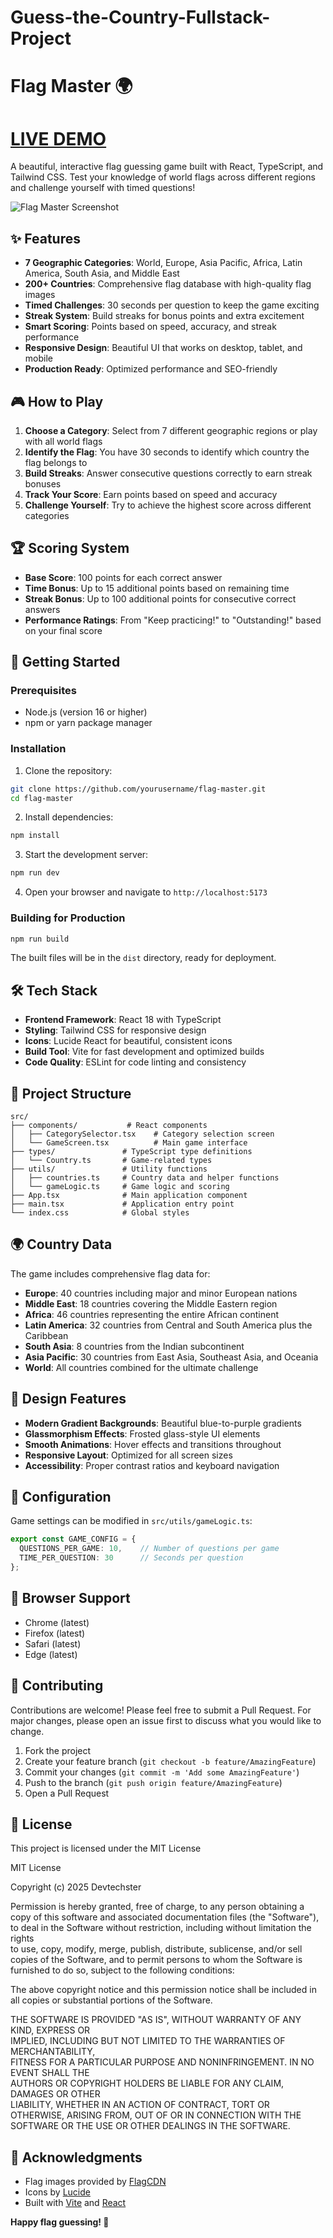 # Guess-the-Country-Fullstack-Project
# Flag Master 🌍
# [LIVE DEMO](https://guess-the-country-fullstack-project-egsv-dev-techsters-projects.vercel.app/)
A beautiful, interactive flag guessing game built with React, TypeScript, and Tailwind CSS. Test your knowledge of world flags across different regions and challenge yourself with timed questions!

![Flag Master Screenshot](https://images.unsplash.com/photo-1526778548025-fa2f459cd5c1?w=800&h=400&fit=crop&crop=center)

## ✨ Features

- **7 Geographic Categories**: World, Europe, Asia Pacific, Africa, Latin America, South Asia, and Middle East
- **200+ Countries**: Comprehensive flag database with high-quality flag images
- **Timed Challenges**: 30 seconds per question to keep the game exciting
- **Streak System**: Build streaks for bonus points and extra excitement
- **Smart Scoring**: Points based on speed, accuracy, and streak performance
- **Responsive Design**: Beautiful UI that works on desktop, tablet, and mobile
- **Production Ready**: Optimized performance and SEO-friendly

## 🎮 How to Play

1. **Choose a Category**: Select from 7 different geographic regions or play with all world flags
2. **Identify the Flag**: You have 30 seconds to identify which country the flag belongs to
3. **Build Streaks**: Answer consecutive questions correctly to earn streak bonuses
4. **Track Your Score**: Earn points based on speed and accuracy
5. **Challenge Yourself**: Try to achieve the highest score across different categories

## 🏆 Scoring System

- **Base Score**: 100 points for each correct answer
- **Time Bonus**: Up to 15 additional points based on remaining time
- **Streak Bonus**: Up to 100 additional points for consecutive correct answers
- **Performance Ratings**: From "Keep practicing!" to "Outstanding!" based on your final score

## 🚀 Getting Started

### Prerequisites

- Node.js (version 16 or higher)
- npm or yarn package manager

### Installation

1. Clone the repository:
```bash
git clone https://github.com/yourusername/flag-master.git
cd flag-master
```

2. Install dependencies:
```bash
npm install
```

3. Start the development server:
```bash
npm run dev
```

4. Open your browser and navigate to `http://localhost:5173`

### Building for Production

```bash
npm run build
```

The built files will be in the `dist` directory, ready for deployment.

## 🛠️ Tech Stack

- **Frontend Framework**: React 18 with TypeScript
- **Styling**: Tailwind CSS for responsive design
- **Icons**: Lucide React for beautiful, consistent icons
- **Build Tool**: Vite for fast development and optimized builds
- **Code Quality**: ESLint for code linting and consistency

## 📁 Project Structure

```
src/
├── components/           # React components
│   ├── CategorySelector.tsx    # Category selection screen
│   └── GameScreen.tsx          # Main game interface
├── types/               # TypeScript type definitions
│   └── Country.ts       # Game-related types
├── utils/               # Utility functions
│   ├── countries.ts     # Country data and helper functions
│   └── gameLogic.ts     # Game logic and scoring
├── App.tsx              # Main application component
├── main.tsx             # Application entry point
└── index.css            # Global styles
```

## 🌍 Country Data

The game includes comprehensive flag data for:

- **Europe**: 40 countries including major and minor European nations
- **Middle East**: 18 countries covering the Middle Eastern region
- **Africa**: 46 countries representing the entire African continent
- **Latin America**: 32 countries from Central and South America plus the Caribbean
- **South Asia**: 8 countries from the Indian subcontinent
- **Asia Pacific**: 30 countries from East Asia, Southeast Asia, and Oceania
- **World**: All countries combined for the ultimate challenge

## 🎨 Design Features

- **Modern Gradient Backgrounds**: Beautiful blue-to-purple gradients
- **Glassmorphism Effects**: Frosted glass-style UI elements
- **Smooth Animations**: Hover effects and transitions throughout
- **Responsive Layout**: Optimized for all screen sizes
- **Accessibility**: Proper contrast ratios and keyboard navigation

## 🔧 Configuration

Game settings can be modified in `src/utils/gameLogic.ts`:

```typescript
export const GAME_CONFIG = {
  QUESTIONS_PER_GAME: 10,    // Number of questions per game
  TIME_PER_QUESTION: 30      // Seconds per question
};
```

## 📱 Browser Support

- Chrome (latest)
- Firefox (latest)
- Safari (latest)
- Edge (latest)

## 🤝 Contributing

Contributions are welcome! Please feel free to submit a Pull Request. For major changes, please open an issue first to discuss what you would like to change.

1. Fork the project
2. Create your feature branch (`git checkout -b feature/AmazingFeature`)
3. Commit your changes (`git commit -m 'Add some AmazingFeature'`)
4. Push to the branch (`git push origin feature/AmazingFeature`)
5. Open a Pull Request

## 📄 License

This project is licensed under the MIT License

MIT License

Copyright (c) 2025 Devtechster

Permission is hereby granted, free of charge, to any person obtaining a copy
of this software and associated documentation files (the "Software"), to deal
in the Software without restriction, including without limitation the rights  
to use, copy, modify, merge, publish, distribute, sublicense, and/or sell     
copies of the Software, and to permit persons to whom the Software is         
furnished to do so, subject to the following conditions:                      

The above copyright notice and this permission notice shall be included in all
copies or substantial portions of the Software.                               

THE SOFTWARE IS PROVIDED "AS IS", WITHOUT WARRANTY OF ANY KIND, EXPRESS OR    
IMPLIED, INCLUDING BUT NOT LIMITED TO THE WARRANTIES OF MERCHANTABILITY,      
FITNESS FOR A PARTICULAR PURPOSE AND NONINFRINGEMENT. IN NO EVENT SHALL THE   
AUTHORS OR COPYRIGHT HOLDERS BE LIABLE FOR ANY CLAIM, DAMAGES OR OTHER        
LIABILITY, WHETHER IN AN ACTION OF CONTRACT, TORT OR OTHERWISE, ARISING FROM, 
OUT OF OR IN CONNECTION WITH THE SOFTWARE OR THE USE OR OTHER DEALINGS IN THE 
SOFTWARE.


## 🙏 Acknowledgments

- Flag images provided by [FlagCDN](https://flagcdn.com/)
- Icons by [Lucide](https://lucide.dev/)
- Built with [Vite](https://vitejs.dev/) and [React](https://reactjs.org/)


**Happy flag guessing! 🎯**
